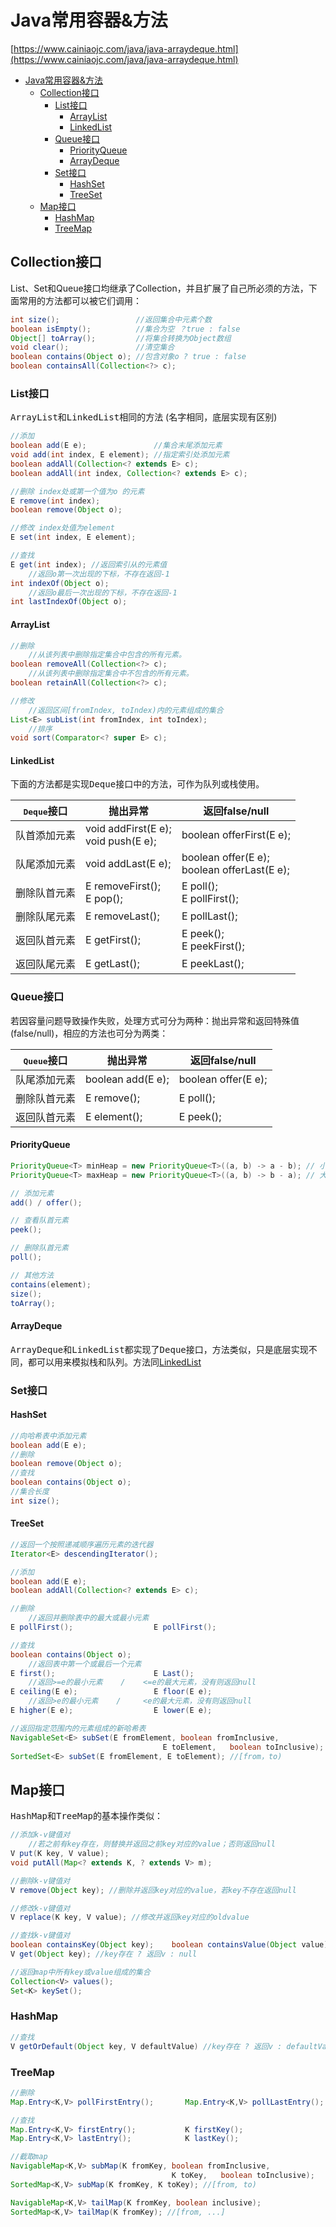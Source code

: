 # Java常用容器&方法

[https://www.cainiaojc.com/java/java-arraydeque.html](https://www.cainiaojc.com/java/java-arraydeque.html)

- [Java常用容器&方法](#java常用容器&方法)
  * [Collection接口](#collection接口)
    + [List接口](#list接口)
      - [ArrayList](#arraylist)
      - [LinkedList](#linkedlist)
    + [Queue接口](#queue接口)
      - [PriorityQueue](#priorityqueue)
      - [ArrayDeque](#arraydeque)
    + [Set接口](#set接口)
      - [HashSet](#hashset)
      - [TreeSet](#treeset)
  * [Map接口](#map接口)
    + [HashMap](#hashmap)
    + [TreeMap](#treemap)

## Collection接口

List、Set和Queue接口均继承了Collection，并且扩展了自己所必须的方法，下面常用的方法都可以被它们调用：

```java
int size();                 //返回集合中元素个数
boolean isEmpty();          //集合为空 ？true : false
Object[] toArray();         //将集合转换为Object数组
void clear();               //清空集合
boolean contains(Object o); //包含对象o ? true : false
boolean containsAll(Collection<?> c);
```

### List接口

<tt>ArrayList</tt>和<tt>LinkedList</tt>相同的方法 (名字相同，底层实现有区别)

```java
//添加
boolean add(E e);               //集合末尾添加元素
void add(int index, E element); //指定索引处添加元素
boolean addAll(Collection<? extends E> c);
boolean addAll(int index, Collection<? extends E> c);

//删除 index处或第一个值为o 的元素
E remove(int index);
boolean remove(Object o);

//修改 index处值为element
E set(int index, E element);

//查找
E get(int index); //返回索引从的元素值
	//返回o第一次出现的下标，不存在返回-1
int indexOf(Object o);
	//返回o最后一次出现的下标，不存在返回-1
int lastIndexOf(Object o);
```

#### ArrayList

```java
//删除 
	//从该列表中删除指定集合中包含的所有元素。
boolean removeAll(Collection<?> c);
	//从该列表中删除指定集合中不包含的所有元素。
boolean retainAll(Collection<?> c);

//修改
	//返回区间[fromIndex, toIndex)内的元素组成的集合
List<E> subList(int fromIndex, int toIndex);
	//排序
void sort(Comparator<? super E> c);
```

#### LinkedList

下面的方法都是实现<tt>Deque</tt>接口中的方法，可作为队列或栈使用。

| <tt>Deque</tt>接口 | 抛出异常                                 | 返回false/null                                   |
| ------------------ | ---------------------------------------- | ------------------------------------------------ |
| 队首添加元素       | void addFirst(E e);<br />void push(E e); | boolean offerFirst(E e);                         |
| 队尾添加元素       | void addLast(E e);                       | boolean offer(E e);<br />boolean offerLast(E e); |
| 删除队首元素       | E removeFirst();<br />E pop();           | E poll();<br />E pollFirst();                    |
| 删除队尾元素       | E removeLast();                          | E pollLast();                                    |
| 返回队首元素       | E getFirst();                            | E peek();<br />E peekFirst();                    |
| 返回队尾元素       | E getLast();                             | E peekLast();                                    |

### Queue接口

若因容量问题导致操作失败，处理方式可分为两种：抛出异常和返回特殊值(false/null)，相应的方法也可分为两类：

| <tt>Queue</tt>接口 | 抛出异常          | 返回false/null      |
| ------------------ | ----------------- | ------------------- |
| 队尾添加元素       | boolean add(E e); | boolean offer(E e); |
| 删除队首元素       | E remove();       | E poll();           |
| 返回队首元素       | E element();      | E peek();           |

#### PriorityQueue

```java
PriorityQueue<T> minHeap = new PriorityQueue<T>((a, b) -> a - b); // 小顶堆
PriorityQueue<T> maxHeap = new PriorityQueue<T>((a, b) -> b - a); // 大顶堆

// 添加元素
add() / offer();

// 查看队首元素
peek();

// 删除队首元素
poll();

// 其他方法
contains(element);	
size();
toArray();
```

#### ArrayDeque

<tt>ArrayDeque</tt>和<tt>LinkedList</tt>都实现了<tt>Deque</tt>接口，方法类似，只是底层实现不同，都可以用来模拟栈和队列。方法同[LinkedList](#LinkedList)

### Set接口

#### HashSet

```java
//向哈希表中添加元素
boolean add(E e);  
//删除
boolean remove(Object o);
//查找
boolean contains(Object o);
//集合长度
int size();
```

#### TreeSet

```java
//返回一个按照递减顺序遍历元素的迭代器
Iterator<E> descendingIterator();

//添加
boolean add(E e);
boolean addAll(Collection<? extends E> c);

//删除
	//返回并删除表中的最大或最小元素
E pollFirst();                  E pollFirst();

//查找
boolean contains(Object o);
	//返回表中第一个或最后一个元素
E first();                      E Last();
	//返回>=e的最小元素    /    <=e的最大元素，没有则返回null
E ceiling(E e);                 E floor(E e);
	//返回>e的最小元素    /     <e的最大元素，没有则返回null
E higher(E e);                  E lower(E e);

//返回指定范围内的元素组成的新哈希表
NavigableSet<E> subSet(E fromElement, boolean fromInclusive,
                                  E toElement,   boolean toInclusive);
SortedSet<E> subSet(E fromElement, E toElement); //[from，to)
```

## Map接口

<tt>HashMap</tt>和<tt>TreeMap</tt>的基本操作类似：

```java
//添加k-v键值对
	//若之前有key存在，则替换并返回之前key对应的value；否则返回null
V put(K key, V value);
void putAll(Map<? extends K, ? extends V> m);

//删除k-v键值对
V remove(Object key); //删除并返回key对应的value，若key不存在返回null

//修改k-v键值对
V replace(K key, V value); //修改并返回key对应的oldvalue

//查找k-v键值对
boolean containsKey(Object key);    boolean containsValue(Object value);
V get(Object key); //key存在 ? 返回v : null

//返回map中所有key或value组成的集合
Collection<V> values();  
Set<K> keySet();         
```

### HashMap

```java
//查找
V getOrDefault(Object key, V defaultValue) //key存在 ? 返回v : defaultValue 
```

### TreeMap

```java
//删除
Map.Entry<K,V> pollFirstEntry();       Map.Entry<K,V> pollLastEntry();

//查找
Map.Entry<K,V> firstEntry();           K firstKey();
Map.Entry<K,V> lastEntry();            K lastKey();

//截取map
NavigableMap<K,V> subMap(K fromKey, boolean fromInclusive,
                                    K toKey,   boolean toInclusive);
SortedMap<K,V> subMap(K fromKey, K toKey); //[from, to)

NavigableMap<K,V> tailMap(K fromKey, boolean inclusive);
SortedMap<K,V> tailMap(K fromKey); //[from, ...]
```

